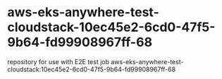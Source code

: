 # aws-eks-anywhere-test-cloudstack-10ec45e2-6cd0-47f5-9b64-fd99908967ff-68
repository for use with E2E test job aws-eks-anywhere-test-cloudstack:10ec45e2-6cd0-47f5-9b64-fd99908967ff-68
